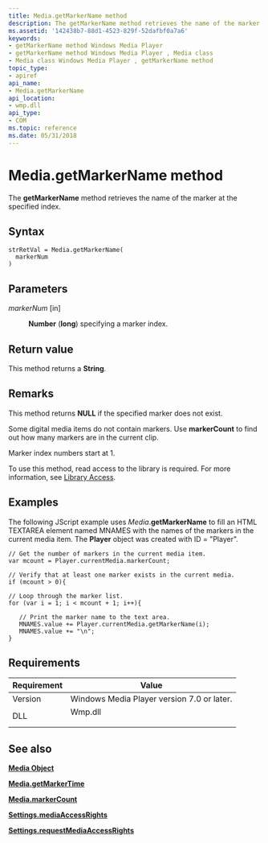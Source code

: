 ```yaml
---
title: Media.getMarkerName method
description: The getMarkerName method retrieves the name of the marker at the specified index.
ms.assetid: '142438b7-88d1-4523-829f-52dafbf0a7a6'
keywords:
- getMarkerName method Windows Media Player
- getMarkerName method Windows Media Player , Media class
- Media class Windows Media Player , getMarkerName method
topic_type:
- apiref
api_name:
- Media.getMarkerName
api_location:
- wmp.dll
api_type:
- COM
ms.topic: reference
ms.date: 05/31/2018
---
```


# Media.getMarkerName method

The **getMarkerName** method retrieves the name of the marker at the specified index.

## Syntax


```JScript
strRetVal = Media.getMarkerName(
  markerNum
)
```



## Parameters

<dl> <dt>

*markerNum* \[in\]
</dt> <dd>

**Number** (**long**) specifying a marker index.

</dd> </dl>

## Return value

This method returns a **String**.

## Remarks

This method returns **NULL** if the specified marker does not exist.

Some digital media items do not contain markers. Use **markerCount** to find out how many markers are in the current clip.

Marker index numbers start at 1.

To use this method, read access to the library is required. For more information, see [Library Access](library-access.md).

## Examples

The following JScript example uses *Media*.**getMarkerName** to fill an HTML TEXTAREA element named MNAMES with the names of the markers in the current media item. The **Player** object was created with ID = "Player".


```JScript
// Get the number of markers in the current media item.
var mcount = Player.currentMedia.markerCount;

// Verify that at least one marker exists in the current media.
if (mcount > 0){

// Loop through the marker list.
for (var i = 1; i < mcount + 1; i++){

   // Print the marker name to the text area.
   MNAMES.value += Player.currentMedia.getMarkerName(i);
   MNAMES.value += "\n";
}

```



## Requirements



| Requirement | Value |
|--------------------|------------------------------------------------------------------------------------|
| Version<br/> | Windows Media Player version 7.0 or later.<br/>                              |
| DLL<br/>     | <dl> <dt>Wmp.dll</dt> </dl> |



## See also

<dl> <dt>

[**Media Object**](media-object.md)
</dt> <dt>

[**Media.getMarkerTime**](media-getmarkertime.md)
</dt> <dt>

[**Media.markerCount**](media-markercount.md)
</dt> <dt>

[**Settings.mediaAccessRights**](settings-mediaaccessrights.md)
</dt> <dt>

[**Settings.requestMediaAccessRights**](settings-requestmediaaccessrights.md)
</dt> </dl>

 

 





